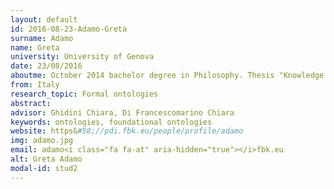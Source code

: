 ```yaml
---
layout: default 
id: 2016-08-23-Adamo-Greta
surname: Adamo
name: Greta
university: University of Genova
date: 23/08/2016
aboutme: October 2014 bachelor degree in Philosophy. Thesis "Knowledge Representation and Formal Ontologies". July 2016 master degree in Philosophy "Ontologies, Concepts and Mental Disorders DSM 5 and Schizophrenia"
from: Italy
research_topic: Formal ontologies
abstract: 
advisor: Ghidini Chiara, Di Francescomarino Chiara
keywords: ontologies, foundational ontologies
website: https&#58;//pdi.fbk.eu/people/profile/adamo
img: adamo.jpg
email: adamo<i class="fa fa-at" aria-hidden="true"></i>fbk.eu
alt: Greta Adamo
modal-id: stud2
---
```

